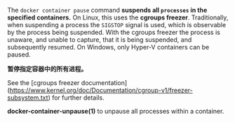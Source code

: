 
The `docker container pause` command **suspends all `processes` in the specified containers.**
On Linux, this uses the **cgroups freezer**. Traditionally, when suspending a process
the `SIGSTOP` signal is used, which is observable by the process being suspended.
With the cgroups freezer the process is unaware, and unable to capture,
that it is being suspended, and subsequently resumed. On Windows, only Hyper-V
containers can be paused.

**暂停指定容器中的所有进程。**

See the [cgroups freezer documentation]
(https://www.kernel.org/doc/Documentation/cgroup-v1/freezer-subsystem.txt) for
further details.

**docker-container-unpause(1)** to unpause all processes within a container.
